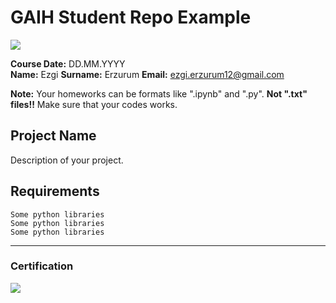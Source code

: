 # GAIH Student Repo Example
![](img/newlogo.png)

**Course Date:** DD.MM.YYYY  
**Name:** Ezgi 
**Surname:** Erzurum
**Email:** ezgi.erzurum12@gmail.com  

**Note:** Your homeworks can be formats like ".ipynb" and ".py". **Not ".txt" files!!** Make sure that your codes works.  

## Project Name
Description of your project.

## Requirements
```
Some python libraries
Some python libraries
Some python libraries
```
---

### Certification
![](img/TopLearnerCertificate.png)

